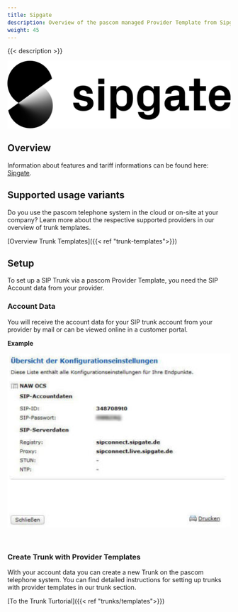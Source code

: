 ```yaml
---
title: Sipgate
description: Overview of the pascom managed Provider Template from Sipgate
weight: 45
---
```



{{< description >}}

![Sipgate Provider Logo](sipgate-logo.png?width=50%)

## Overview

Information about features and tariff informations can be found here: [Sipgate](https://www.sipgatetrunking.de/).


## Supported usage variants
Do you use the pascom telephone system in the cloud or on-site at your company? Learn more about the respective supported providers in our overview of trunk templates. 

[Overview Trunk Templates]({{< ref "trunk-templates">}})

## Setup

To set up a SIP Trunk via a pascom Provider Template, you need the SIP Account data from your provider. 

### Account Data

You will receive the account data for your SIP trunk account from your provider by mail or can be viewed online in a customer portal.

**Example**

![Sipgate Account Daten](sipgate-account.PNG?width=40%)

</br>

### Create Trunk with Provider Templates

With your account data you can create a new Trunk on the pascom telephone system. You can find detailed instructions for setting up trunks with provider templates in our trunk section. 

[To the Trunk Turtorial]({{< ref "trunks/templates">}})

